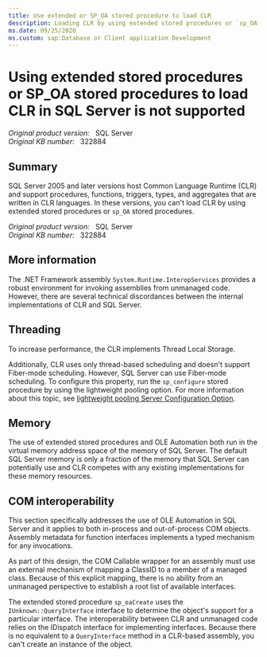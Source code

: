```yaml
---
title: Use extended or SP_OA stored procedure to load CLR
description: Loading CLR by using extended stored procedures or `sp_OA` stored procedures is not supported.
ms.date: 09/25/2020
ms.custom: sap:Database or Client application Development
---
```


# Using extended stored procedures or SP_OA stored procedures to load CLR in SQL Server is not supported

_Original product version:_ &nbsp; SQL Server  
_Original KB number:_ &nbsp; 322884

## Summary

SQL Server 2005 and later versions host Common Language Runtime (CLR) and support procedures, functions, triggers, types, and aggregates that are written in CLR languages. In these versions, you can't load CLR by using extended stored procedures or `sp_OA` stored procedures.

_Original product version:_ &nbsp; SQL Server  
_Original KB number:_ &nbsp; 322884

## More information

The .NET Framework assembly `System.Runtime.InteropServices` provides a robust environment for invoking assemblies from unmanaged code. However, there are several technical discordances between the internal implementations of CLR and SQL Server.

## Threading

To increase performance, the CLR implements Thread Local Storage.

Additionally, CLR uses only thread-based scheduling and doesn't support Fiber-mode scheduling. However, SQL Server can use Fiber-mode scheduling. To configure this property, run the `sp_configure` stored procedure by using the lightweight pooling option. For more information about this topic, see [lightweight pooling Server Configuration Option](/sql/database-engine/configure-windows/lightweight-pooling-server-configuration-option).

## Memory

The use of extended stored procedures and OLE Automation both run in the virtual memory address space of the memory of SQL Server. The default SQL Server memory is only a fraction of the memory that SQL Server can potentially use and CLR competes with any existing implementations for these memory resources.

## COM interoperability

This section specifically addresses the use of OLE Automation in SQL Server and it applies to both in-process and out-of-process COM objects. Assembly metadata for function interfaces implements a typed mechanism for any invocations.

As part of this design, the COM Callable wrapper for an assembly must use an external mechanism of mapping a ClassID to a member of a managed class. Because of this explicit mapping, there is no ability from an unmanaged perspective to establish a root list of available interfaces.

The extended stored procedure `sp_oaCreate` uses the `IUnknown::QueryInterface` interface to determine the object's support for a particular interface. The interoperability between CLR and unmanaged code relies on the IDispatch interface for implementing interfaces. Because there is no equivalent to a `QueryInterface` method in a CLR-based assembly, you can't create an instance of the object.
